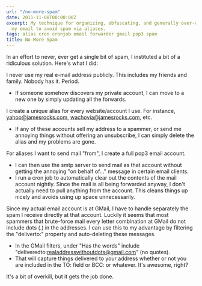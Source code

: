 ```yaml
---
url: "/no-more-spam"
date: 2011-11-08T00:00:00Z
excerpt: My technique for organizing, obfuscating, and generally over-engineering
  my email to avoid spam via aliases.
tags: alias cron cronjob email forwarder gmail pop3 spam
title: No More Spam
---
```


<amp-img width="750" height="300" layout="responsive" src="//labs.tomasino.org/assets/images/spam.jpg" alt="Spam"></amp-img>

In an effort to never, ever get a single bit of spam, I instituted a bit
of a ridiculous solution. Here's what I did:

I never use my real e-mail address publicly. This includes my friends
and family. Nobody has it. Period.

-   If someone somehow discovers my private account, I can move to a new
    one by simply updating all the forwards.

I create a unique alias for every website/account I use. For instance,
yahoo@jamesrocks.com, wachovia@jamesrocks.com, etc.

-   If any of these accounts sell my address to a spammer, or send me
    annoying things without offering an unsubscribe, I can simply delete
    the alias and my problems are gone.

For aliases I want to send mail "from", I create a full pop3 email
account.

-   I can then use the smtp server to send mail as that account without
    getting the annoying "on behalf of..." message in certain email
    clients.
-   I run a cron job to automatically clear out the contents of the mail
    account nightly. Since the mail is all being forwarded anyway, I
    don't actually need to pull anything from the account. This cleans
    things up nicely and avoids using up space unnecessarily.

Since my actual email account is at GMail, I have to handle separately
the spam I receive directly at that account. Luckily it seems that most
spammers that brute-force mail every letter combination at GMail do not
include dots (.) in the addresses. I can use this to my advantage by
filtering the "deliverto:" property and auto-deleting these messages.

-   In the GMail filters, under "Has the words" include
    "deliveredto:realaddresswithoutdots@gmail.com" (no quotes).
-   That will capture things delivered to your address whether or not
    you are included in the TO: field or BCC: or whatever. It's awesome,
    right?

It's a bit of overkill, but it gets the job done.
